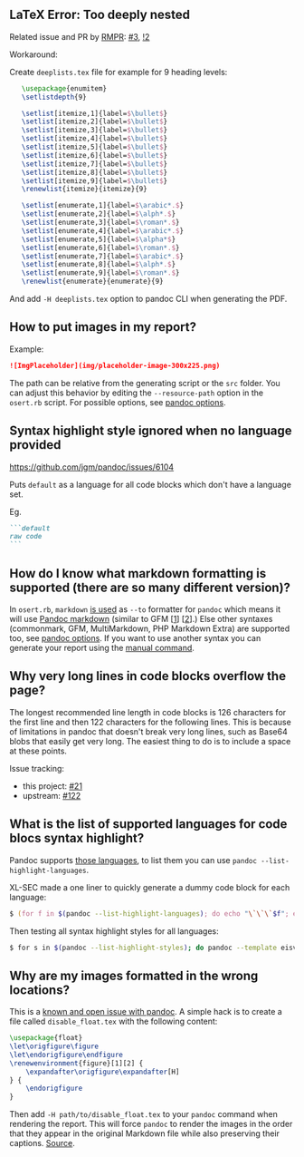 ## LaTeX Error: Too deeply nested

Related issue and PR by [RMPR](https://github.com/RMPR):
[#3](https://github.com/noraj/OSCP-Exam-Report-Template-Markdown/issues/3),
[!2](https://github.com/noraj/OSCP-Exam-Report-Template-Markdown/pull/2)

Workaround:

Create `deeplists.tex` file for example for 9 heading levels:

```tex
   \usepackage{enumitem}
   \setlistdepth{9}

   \setlist[itemize,1]{label=$\bullet$}
   \setlist[itemize,2]{label=$\bullet$}
   \setlist[itemize,3]{label=$\bullet$}
   \setlist[itemize,4]{label=$\bullet$}
   \setlist[itemize,5]{label=$\bullet$}
   \setlist[itemize,6]{label=$\bullet$}
   \setlist[itemize,7]{label=$\bullet$}
   \setlist[itemize,8]{label=$\bullet$}
   \setlist[itemize,9]{label=$\bullet$}
   \renewlist{itemize}{itemize}{9}

   \setlist[enumerate,1]{label=$\arabic*.$}
   \setlist[enumerate,2]{label=$\alph*.$}
   \setlist[enumerate,3]{label=$\roman*.$}
   \setlist[enumerate,4]{label=$\arabic*.$}
   \setlist[enumerate,5]{label=$\alpha*$}
   \setlist[enumerate,6]{label=$\roman*.$}
   \setlist[enumerate,7]{label=$\arabic*.$}
   \setlist[enumerate,8]{label=$\alph*.$}
   \setlist[enumerate,9]{label=$\roman*.$}
   \renewlist{enumerate}{enumerate}{9}
```

And add `-H deeplists.tex` option to pandoc CLI when generating the PDF.

## How to put images in my report?

Example:

```md
![ImgPlaceholder](img/placeholder-image-300x225.png)
```

The path can be relative from the generating script or the `src` folder. You can adjust this behavior by editing the `--resource-path` option in the `osert.rb` script. For possible options, see [pandoc options](https://pandoc.org/MANUAL.html#general-options). 

## Syntax highlight style ignored when no language provided

https://github.com/jgm/pandoc/issues/6104

Puts `default` as a language for all code blocks which don't have a language set.

Eg.

~~~md
```default
raw code
```
~~~

## How do I know what markdown formatting is supported (there are so many different version)?

In `osert.rb`, `markdown` [is used](https://github.com/noraj/OSCP-Exam-Report-Template-Markdown/blob/50aeada2b6171c3a4fe96d91a10f632d752063f2/generate.rb#L82-L93) as `--to` formatter for `pandoc` which means it will use [Pandoc markdown](https://pandoc.org/MANUAL.html#pandocs-markdown) (similar to GFM [[1](https://docs.gitlab.com/ee/user/markdown.html)] [[2](https://github.github.com/gfm/)].) Else other syntaxes (commonmark, GFM, MultiMarkdown, PHP Markdown Extra) are supported too, see [pandoc options](https://pandoc.org/MANUAL.html#option--to). If you want to use another syntax you can generate your report using the [manual command](https://github.com/noraj/OSCP-Exam-Report-Template-Markdown#manual).

## Why very long lines in code blocks overflow the page?

The longest recommended line length in code blocks is 126 characters for the first
line and then 122 characters for the following lines. This is because of limitations
in pandoc that doesn't break very long lines, such as Base64 blobs that easily
get very long. The easiest thing to do is to include a space at these points.

Issue tracking:

- this project: [#21](https://github.com/noraj/OSCP-Exam-Report-Template-Markdown/issues/21)
- upstream: [#122](https://github.com/Wandmalfarbe/pandoc-latex-template/issues/122)

## What is the list of supported languages for code blocs syntax highlight?

Pandoc supports [those languages](https://github.com/jgm/pandoc-highlight/blob/master/Text/Pandoc/Highlighting.hs#L93),
to list them you can use `pandoc --list-highlight-languages`.

XL-SEC made a one liner to quickly generate a dummy code block for each language:

```zsh
$ (for f in $(pandoc --list-highlight-languages); do echo "\`\`\`$f"; echo '$ echo "some output from '$f'"'; echo "some output from $f"; echo "# whoami"; echo "root"; echo "\`\`\`"; echo ""; done;) > highlight-languages.md
```

Then testing all syntax highlight styles for all languages:

```zsh
$ for s in $(pandoc --list-highlight-styles); do pandoc --template eisvogel --highlight-style $s -o highlight-$s.pdf highlight-languages.md; done;
```

## Why are my images formatted in the wrong locations?

This is a [known and open issue with pandoc](https://github.com/jgm/pandoc/issues/845). A simple hack is to create a file called `disable_float.tex` with the following content:

```latex
\usepackage{float}
\let\origfigure\figure
\let\endorigfigure\endfigure
\renewenvironment{figure}[1][2] {
    \expandafter\origfigure\expandafter[H]
} {
    \endorigfigure
}
```

Then add `-H path/to/disable_float.tex` to your `pandoc` command when rendering the report. This will force `pandoc` to render the images in the order that they appear in the original Markdown file while also preserving their captions. [Source](http://stackoverflow.com/a/33801326/1407737). 